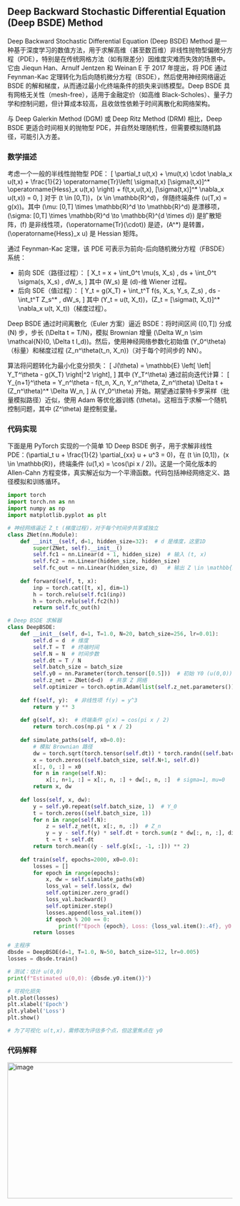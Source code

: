 ## Deep Backward Stochastic Differential Equation (Deep BSDE) Method
Deep Backward Stochastic Differential Equation (Deep BSDE) Method 是一种基于深度学习的数值方法，用于求解高维（甚至数百维）非线性抛物型偏微分方程（PDE），特别是在传统网格方法（如有限差分）因维度灾难而失效的场景中。它由 Jiequn Han、Arnulf Jentzen 和 Weinan E 于 2017 年提出，将 PDE 通过 Feynman-Kac 定理转化为后向随机微分方程（BSDE），然后使用神经网络逼近 BSDE 的解和梯度，从而通过最小化终端条件的损失来训练模型。Deep BSDE 具有网格无关性（mesh-free），适用于金融定价（如高维 Black-Scholes）、量子力学和控制问题，但计算成本较高，且收敛性依赖于时间离散化和网络架构。

与 Deep Galerkin Method (DGM) 或 Deep Ritz Method (DRM) 相比，Deep BSDE 更适合时间相关的抛物型 PDE，并自然处理随机性，但需要模拟随机路径，可能引入方差。

### 数学描述
考虑一个一般的半线性抛物型 PDE：
\[
\partial_t u(t,x) + \mu(t,x) \cdot \nabla_x u(t,x) + \frac{1}{2} \operatorname{Tr}\left( \sigma(t,x) [\sigma(t,x)]^* \operatorname{Hess}_x u(t,x) \right) + f(t,x,u(t,x), [\sigma(t,x)]^* \nabla_x u(t,x)) = 0,
\]
对于 \(t \in [0,T)\)，\(x \in \mathbb{R}^d\)，伴随终端条件 \(u(T,x) = g(x)\)。其中 \(\mu: [0,T] \times \mathbb{R}^d \to \mathbb{R}^d\) 是漂移项，\(\sigma: [0,T] \times \mathbb{R}^d \to \mathbb{R}^{d \times d}\) 是扩散矩阵，\(f\) 是非线性项，\(\operatorname{Tr}(\cdot)\) 是迹，\(A^*\) 是转置，\(\operatorname{Hess}_x u\) 是 Hessian 矩阵。

通过 Feynman-Kac 定理，该 PDE 可表示为前向-后向随机微分方程（FBSDE）系统：
- 前向 SDE（路径过程）：
  \[
  X_t = x + \int_0^t \mu(s, X_s) \, ds + \int_0^t \sigma(s, X_s) \, dW_s,
  \]
  其中 \(W_s\) 是 \(d\)-维 Wiener 过程。
- 后向 SDE（值过程）：
  \[
  Y_t = g(X_T) + \int_t^T f(s, X_s, Y_s, Z_s) \, ds - \int_t^T Z_s^* \, dW_s,
  \]
  其中 \(Y_t = u(t, X_t)\)，\(Z_t = [\sigma(t, X_t)]^* \nabla_x u(t, X_t)\)（梯度过程）。

Deep BSDE 通过时间离散化（Euler 方案）逼近 BSDE：将时间区间 \([0,T]\) 分成 \(N\) 步，步长 \(\Delta t = T/N\)，模拟 Brownian 增量 \(\Delta W_n \sim \mathcal{N}(0, \Delta t I_d)\)。然后，使用神经网络参数化初始值 \(Y_0^\theta\)（标量）和梯度过程 \(Z_n^\theta(t_n, X_n)\)（对于每个时间步的 NN）。

算法将问题转化为最小化变分损失：
\[
J(\theta) = \mathbb{E} \left[ \left| Y_T^\theta - g(X_T) \right|^2 \right],
\]
其中 \(Y_T^\theta\) 通过前向迭代计算：
\[
Y_{n+1}^\theta = Y_n^\theta - f(t_n, X_n, Y_n^\theta, Z_n^\theta) \Delta t + (Z_n^\theta)^* \Delta W_n,
\]
从 \(Y_0^\theta\) 开始。期望通过蒙特卡罗采样（批量模拟路径）近似，使用 Adam 等优化器训练 \(\theta\)。这相当于求解一个随机控制问题，其中 \(Z^\theta\) 是控制变量。

### 代码实现
下面是用 PyTorch 实现的一个简单 1D Deep BSDE 例子，用于求解非线性 PDE：\(\partial_t u + \frac{1}{2} \partial_{xx} u + u^3 = 0\)，在 \(t \in [0,1]\)，\(x \in \mathbb{R}\)，终端条件 \(u(1,x) = \cos(\pi x / 2)\)。这是一个简化版本的 Allen-Cahn 方程变体，真实解近似为一个平滑函数。代码包括神经网络定义、路径模拟和训练循环。

```python
import torch
import torch.nn as nn
import numpy as np
import matplotlib.pyplot as plt

# 神经网络逼近 Z_t (梯度过程)，对于每个时间步共享或独立
class ZNet(nn.Module):
    def __init__(self, d=1, hidden_size=32):  # d 是维度，这里1D
        super(ZNet, self).__init__()
        self.fc1 = nn.Linear(d + 1, hidden_size)  # 输入 (t, x)
        self.fc2 = nn.Linear(hidden_size, hidden_size)
        self.fc_out = nn.Linear(hidden_size, d)   # 输出 Z \in \mathbb{R}^d
    
    def forward(self, t, x):
        inp = torch.cat([t, x], dim=1)
        h = torch.relu(self.fc1(inp))
        h = torch.relu(self.fc2(h))
        return self.fc_out(h)

# Deep BSDE 求解器
class DeepBSDE:
    def __init__(self, d=1, T=1.0, N=20, batch_size=256, lr=0.01):
        self.d = d  # 维度
        self.T = T  # 终端时间
        self.N = N  # 时间步数
        self.dt = T / N
        self.batch_size = batch_size
        self.y0 = nn.Parameter(torch.tensor([0.5]))  # 初始 Y0 (u(0,0))
        self.z_net = ZNet(d=d)  # 共享 Z 网络
        self.optimizer = torch.optim.Adam(list(self.z_net.parameters()) + [self.y0], lr=lr)
    
    def f(self, y):  # 非线性项 f(y) = y^3
        return y ** 3
    
    def g(self, x):  # 终端条件 g(x) = cos(pi x / 2)
        return torch.cos(np.pi * x / 2)
    
    def simulate_paths(self, x0=0.0):
        # 模拟 Brownian 路径
        dw = torch.sqrt(torch.tensor(self.dt)) * torch.randn((self.batch_size, self.N, self.d))
        x = torch.zeros((self.batch_size, self.N+1, self.d))
        x[:, 0, :] = x0
        for n in range(self.N):
            x[:, n+1, :] = x[:, n, :] + dw[:, n, :]  # sigma=1, mu=0
        return x, dw
    
    def loss(self, x, dw):
        y = self.y0.repeat(self.batch_size, 1)  # Y_0
        t = torch.zeros((self.batch_size, 1))
        for n in range(self.N):
            z = self.z_net(t, x[:, n, :])  # Z_n
            y = y - self.f(y) * self.dt + torch.sum(z * dw[:, n, :], dim=1, keepdim=True)
            t = t + self.dt
        return torch.mean((y - self.g(x[:, -1, :])) ** 2)
    
    def train(self, epochs=2000, x0=0.0):
        losses = []
        for epoch in range(epochs):
            x, dw = self.simulate_paths(x0)
            loss_val = self.loss(x, dw)
            self.optimizer.zero_grad()
            loss_val.backward()
            self.optimizer.step()
            losses.append(loss_val.item())
            if epoch % 200 == 0:
                print(f"Epoch {epoch}, Loss: {loss_val.item():.4f}, y0: {self.y0.item():.4f}")
        return losses

# 主程序
dbsde = DeepBSDE(d=1, T=1.0, N=50, batch_size=512, lr=0.005)
losses = dbsde.train()

# 测试：估计 u(0,0)
print(f"Estimated u(0,0): {dbsde.y0.item()}")

# 可视化损失
plt.plot(losses)
plt.xlabel('Epoch')
plt.ylabel('Loss')
plt.show()

# 为了可视化 u(t,x)，需修改为评估多个点，但这里焦点在 y0
```

### 代码解释
<img width="863" height="305" alt="image" src="https://github.com/user-attachments/assets/c460de85-baf3-47dc-9ce0-796b5e0286f9" />
